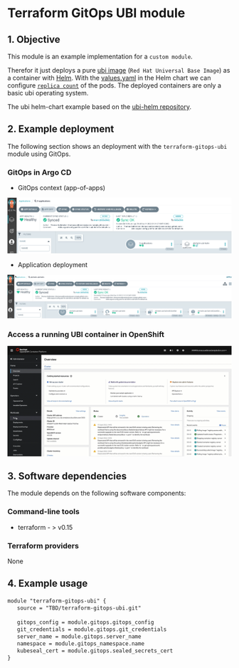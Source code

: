 # Terraform GitOps UBI module

## 1. Objective

This module is an example implementation for a `custom module`.

Therefor it just deploys a pure [ubi image](https://catalog.redhat.com/software/containers/ubi8/ubi/5c359854d70cc534b3a3784e) (`Red Hat Universal Base Image`) as a container with [Helm](https://helm.sh/). With the [values.yaml](https://github.com/thomassuedbroecker/ubi-helm/blob/main/charts/ubi-helm/values.yaml) in the Helm chart we can configure [`replica count`](https://github.com/thomassuedbroecker/ubi-helm/blob/main/charts/ubi-helm/values.yaml#L6) of the pods. The deployed containers are only a basic ubi operating system.

The ubi helm-chart example based on the [ubi-helm repository](https://github.com/thomassuedbroecker/ubi-helm).

## 2. Example deployment

The following section shows an deployment with the `terraform-gitops-ubi` module using GitOps.

### GitOps in Argo CD

* GitOps context (app-of-apps)

![](images/module-02.png)

* Application deployment

![](images/module-01.png)

### Access a running UBI container in OpenShift

![](images/module-03.gif)

## 3. Software dependencies

The module depends on the following software components:

### Command-line tools

- terraform - > v0.15

### Terraform providers

None

## 4. Example usage

```hcl-terraform
module "terraform-gitops-ubi" {
   source = "TBD/terraform-gitops-ubi.git"
   
   gitops_config = module.gitops.gitops_config
   git_credentials = module.gitops.git_credentials
   server_name = module.gitops.server_name
   namespace = module.gitops_namespace.name
   kubeseal_cert = module.gitops.sealed_secrets_cert
}
```
